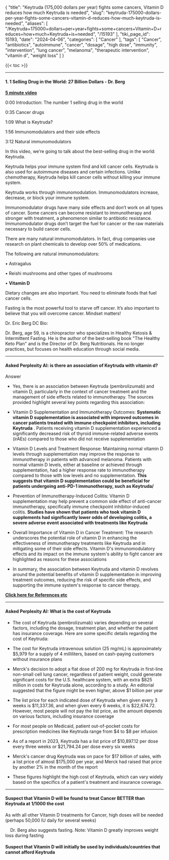 {
    "title": "Keytruda (175,000 dollars per year) fights some cancers, Vitamin D reduces how much Keytruda is needed",
    "slug": "keytruda-175000-dollars-per-year-fights-some-cancers-vitamin-d-reduces-how-much-keytruda-is-needed",
    "aliases": [
        "/Keytruda+175000+dollars+per+year+fights+some+cancers+Vitamin+D+reduces+how+much+Keytruda+is+needed",
        "/15193"
    ],
    "tiki_page_id": 15193,
    "date": "2024-04-06",
    "categories": [
        "Cancer"
    ],
    "tags": [
        "Cancer",
        "antibiotics",
        "autoimmune",
        "cancer",
        "dosage",
        "high dose",
        "immunity",
        "intervention",
        "lung cancer",
        "melanoma",
        "therapeutic intervention",
        "vitamin d",
        "weight loss"
    ]
}


{{< toc >}}

---

#### 1. 1 Selling Drug in the World: 27 Billion Dollars - Dr. Berg

 **[5 minute video](https://www.youtube.com/watch?v=QKeCwKDdWyM&ab_channel=Dr.EricBergDC)** 

0:00 Introduction: The number 1 selling drug in the world

0:35 Cancer drugs 

1:09 What is Keytruda?

1:56 Immunomodulators and their side effects 

3:12 Natural immunomodulators

In this video, we’re going to talk about the best-selling drug in the world: Keytruda.

Keytruda helps your immune system find and kill cancer cells. Keytruda is also used for autoimmune diseases and certain infections. Unlike chemotherapy, Keytruda helps kill cancer cells without killing your immune system.  

Keytruda works through immunomodulation. Immunomodulators increase, decrease, or block your immune system.

Immunomodulator drugs have many side effects and don’t work on all types of cancer. Some cancers can become resistant to immunotherapy and stronger with treatment, a phenomenon similar to antibiotic resistance. Immunomodulator drugs don’t target the fuel for cancer or the raw materials necessary to build cancer cells.

There are many natural immunomodulators. In fact, drug companies use research on plant chemicals to develop over 50% of medications.

The following are natural immunomodulators:

• Astragalus 

• Reishi mushrooms and other types of mushrooms

•  **Vitamin D** 

Dietary changes are also important. You need to eliminate foods that fuel cancer cells.

Fasting is the most powerful tool to starve off cancer. It’s also important to believe that you will overcome cancer. Mindset matters!

Dr. Eric Berg DC Bio:

Dr. Berg, age 59, is a chiropractor who specializes in Healthy Ketosis & Intermittent Fasting. He is the author of the best-selling book "The Healthy Keto Plan" and is the Director of Dr. Berg Nutritionals. He no longer practices, but focuses on health education through social media.

---

#### Asked Perplexity AI: is there an association of Keytruda with vitamin d?

Answer

* Yes, there is an association between Keytruda (pembrolizumab) and vitamin D, particularly in the context of cancer treatment and the management of side effects related to immunotherapy. The sources provided highlight several key points regarding this association:

* Vitamin D Supplementation and Immunotherapy Outcomes:  **Systematic vitamin D supplementation is associated with improved outcomes in cancer patients treated with immune checkpoint inhibitors, including Keytruda** . Patients receiving vitamin D supplementation experienced a significantly decreased risk of thyroid immune-related adverse events (irAEs) compared to those who did not receive supplementation

* Vitamin D Levels and Treatment Response: Maintaining normal vitamin D levels through supplementation may improve the response to immunotherapy in patients with advanced melanoma. Patients with normal vitamin D levels, either at baseline or achieved through supplementation, had a higher response rate to immunotherapy compared to those with low levels and no supplementation. **This suggests that vitamin D supplementation could be beneficial for patients undergoing anti-PD-1 immunotherapy, such as Keytruda/** 

* Prevention of Immunotherapy-Induced Colitis: Vitamin D supplementation may help prevent a common side effect of anti-cancer immunotherapy, specifically immune checkpoint inhibitor-induced colitis.  **Studies have shown that patients who took vitamin D supplements had significantly lower odds of developing colitis, a severe adverse event associated with treatments like Keytruda** 

* Overall Importance of Vitamin D in Cancer Treatment: The research underscores the potential role of vitamin D in enhancing the effectiveness of immunotherapy treatments like Keytruda and in mitigating some of their side effects. Vitamin D's immunomodulatory effects and its impact on the immune system's ability to fight cancer are highlighted as reasons for these associations

* In summary, the association between Keytruda and vitamin D revolves around the potential benefits of vitamin D supplementation in improving treatment outcomes, reducing the risk of specific side effects, and supporting the immune system's response to cancer therapy.

 **[Click here for References etc](https://www.perplexity.ai/search/which-health-problems-NKqwXEtzQcWiIEqNrqESqA)** 

---

#### Asked Perplexity AI: What is the cost of Keytruda

* The cost of Keytruda (pembrolizumab) varies depending on several factors, including the dosage, treatment plan, and whether the patient has insurance coverage. Here are some specific details regarding the cost of Keytruda:

* The cost for Keytruda intravenous solution (25 mg/mL) is approximately $5,979 for a supply of 4 milliliters, based on cash-paying customers without insurance plans

* Merck's decision to adopt a flat dose of 200 mg for Keytruda in first-line non-small cell lung cancer, regardless of patient weight, could generate significant costs for the U.S. healthcare system, with an extra $825 million in costs for Keytruda alone, according to a study. An editorial suggested that the figure might be even higher, above $1 billion per year

* The list price for each indicated dose of Keytruda when given every 3 weeks is $11,337.36, and when given every 6 weeks, it is $22,674.72. However, most people will not pay the list price, as the amount depends on various factors, including insurance coverage

* For most people on Medicaid, patient out-of-pocket costs for prescription medicines like Keytruda range from $4 to $8 per infusion

* As of a report in 2023, Keytruda has a list price of $10,897.12 per dose every three weeks or $21,794.24 per dose every six weeks

* Merck's cancer drug Keytruda was on pace for $17 billion of sales, with a list price of almost $175,000 per year, and Merck had raised that price by another 2% in the month of the report

* These figures highlight the high cost of Keytruda, which can vary widely based on the specifics of a patient's treatment and insurance coverage.

---

#### Suspect that Vitamin D will be found to treat Cancer BETTER than Keytruda at 1/1000 the cost

As with all other Vitamin D treatments for Cancer, high doses will be needed (perhaps 50,000 IU daily for several weeks)

&nbsp; &nbsp; Dr. Berg also suggests fasting.  Note: Vitamin D greatly improves weight loss during fasting

#### Suspect that Vitamin D will initially be used by individuals/countries that cannot afford Keytruda